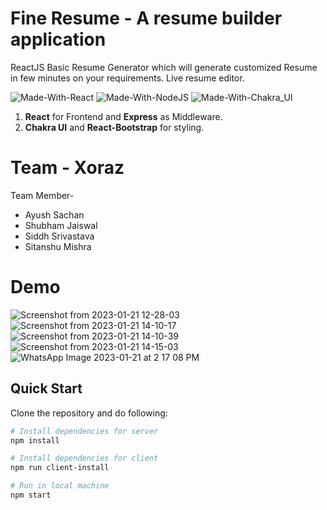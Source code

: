
# Fine Resume - A resume builder application

ReactJS Basic Resume Generator which will generate customized Resume in few minutes on your requirements. Live resume editor.

![Made-With-React](https://img.shields.io/badge/Made_with-React-informational?style=for-the-badge&logo=react) ![Made-With-NodeJS](https://img.shields.io/badge/Made_with-NodeJS-informational?style=for-the-badge&logo=javascript) ![Made-With-Chakra_UI](https://img.shields.io/badge/Made_with-Chakra_UI-informational?style=for-the-badge&logo=Chakra-UI)

1. **React** for Frontend and **Express** as Middleware.
2. **Chakra UI** and **React-Bootstrap** for styling.

# Team - Xoraz

Team Member-

- Ayush Sachan
- Shubham Jaiswal
- Siddh Srivastava
- Sitanshu Mishra

# Demo

![Screenshot from 2023-01-21 12-28-03](https://user-images.githubusercontent.com/97084090/213860794-27d7f7d7-d233-497e-be30-271abe708b66.png)
![Screenshot from 2023-01-21 14-10-17](https://user-images.githubusercontent.com/97084090/213860662-656a9824-c310-41ee-b2fb-c97e4db724fc.png)
![Screenshot from 2023-01-21 14-10-39](https://user-images.githubusercontent.com/97084090/213860666-f9261394-6576-4ff1-9da1-071cbd9c18f7.png)
![Screenshot from 2023-01-21 14-15-03](https://user-images.githubusercontent.com/97084090/213860671-c935bd90-a804-4190-b845-32c9a16fee58.png)
![WhatsApp Image 2023-01-21 at 2 17 08 PM](https://user-images.githubusercontent.com/97084090/213860672-1171dd7f-6e91-45b7-b999-29326d0e1ae6.jpeg)


## Quick Start

Clone the repository and do following:

```bash
# Install dependencies for server
npm install

# Install dependencies for client
npm run client-install

# Run in local machine
npm start
